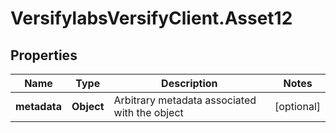 # VersifylabsVersifyClient.Asset12

## Properties

Name | Type | Description | Notes
------------ | ------------- | ------------- | -------------
**metadata** | **Object** | Arbitrary metadata associated with the object | [optional] 


